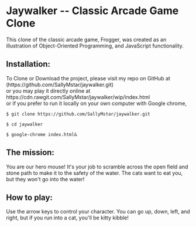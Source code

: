 <h1>Jaywalker -- Classic Arcade Game Clone</h1>

This clone of the classic arcade game, Frogger, was created
as an illustration of Object-Oriented Programming, and JavaScript functionality.

<h2>Installation:</h2>
To Clone or Download the project, please visit my repo on GitHub at (https://github.com/SallyMstar/jaywalker.git)
<br>or you may play it directly online at https://cdn.rawgit.com/SallyMstar/jaywalker/wip/index.html
<br>or if you prefer to run it locally on your own computer with Google chrome,
<code>
     <br>$ git clone https://github.com/SallyMstar/jaywalker.git
     <br>$ cd jaywalker
     <br>$ google-chrome index.html&
</code>

<h2>The mission:</h2>
     You are our hero mouse!  It's your job to scramble across the open field and stone path to make it to the safety of the water.  The cats want to eat you, but they won't go into the water!

<h2>How to play:</h2>
     Use the arrow keys to control your character.  You can go up, down, left, and right, but if you run into a cat, you'll be kitty kibble!
